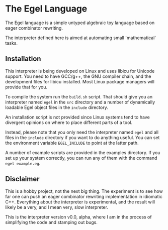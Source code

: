 The Egel Language
=================

The Egel language is a simple untyped algebraic toy language based on 
eager combinator rewriting.

The interpreter defined here is aimed at automating small 'mathematical'
tasks.

Installation
------------

This interpreter is being developed on Linux and uses libicu for 
Unicode support. You need to have GCC/g++, the GNU compiler chain,
and the development files for libicu
installed. Most Linux package managers will provide that for you.

To compile the system run the `build.sh` script.
That should give you an interpreter named `egel` in the `src` directory
and a number of dynamically loadable Egel object files in the
`include` directory.

An installation script is not provided since Linux systems tend
to have divergent opinions on where to place different parts of
a tool.

Instead, please note that you only need the interpreter named
`egel` and all files in the `include` directory if you want to
do anything useful. 
You can set the environment variable `EGEL_INCLUDE` to point 
at the latter path.

A number of example scripts are provided in the examples directory.
If you set up your system correctly, you can run any of them
with the command `egel example.eg`.

Disclaimer
----------

This is a hobby project, not the next big thing. The experiment is to
see how far one can push an eager combinator rewriting implementation in
idiomatic C++. Everything about the interpreter is experimental,
and the result will likely be a very, and I mean very, slow interpreter.

This is the interpreter version v0.0, alpha, where I am in the process
of simplifying the code and stamping out bugs.
